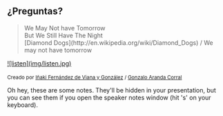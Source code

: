 ## ¿Preguntas?
                    
<blockquote cite="http://www.lyricsfreak.com/d/doors/the+end_20042686.html">
                        We May Not have Tomorrow  <br>
                        But We Still Have The Night <br>
                        [Diamond Dogs](http://en.wikipedia.org/wiki/Diamond_Dogs) / We may not have tomorrow
</blockquote>

<a href="http://www.youtube.com/watch?v=dcJ81CWoqcM">
![listen](img/listen.jpg) <!-- .element: height="50px"  -->
</a>

<small>Creado por </small>
<small>[Iñaki Fernández de Viana y González](http://www.uhu.es/i.fviana) / [Gonzalo Aranda Corral](http://www.uhu.es/gonzalo.aranda)</small>
<aside class="notes">
	Oh hey, these are some notes. They'll be hidden in your presentation, but you can see them if you open the speaker notes window (hit 's' on your keyboard).
</aside>
